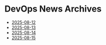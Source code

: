 # DevOps News Archives

- [2025-08-12](news_summary_2025-08-12.md)
- [2025-08-13](news_summary_2025-08-13.md)
- [2025-08-14](news_summary_2025-08-14.md)
- [2025-08-15](news_summary_2025-08-15.md)
